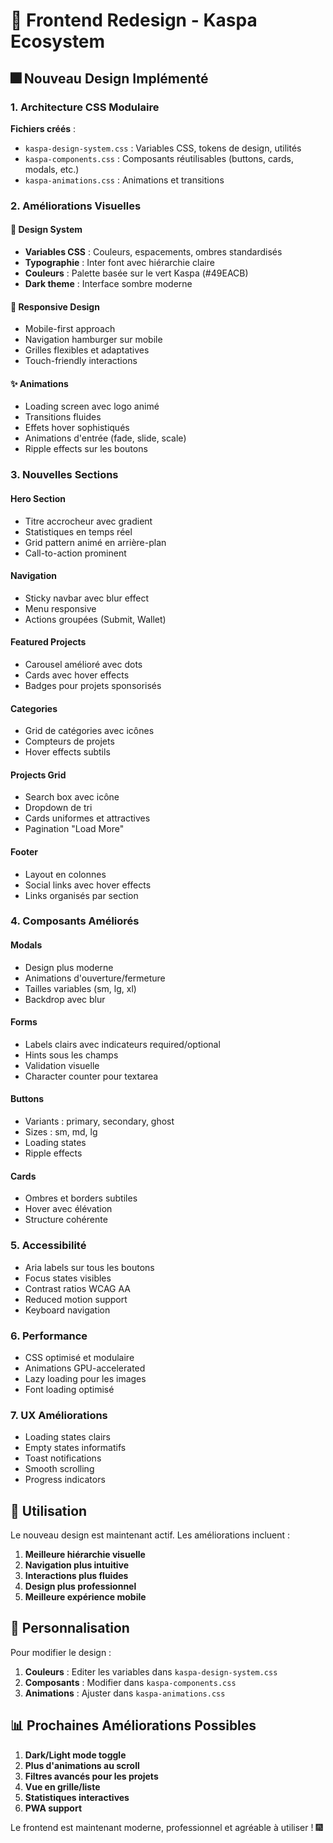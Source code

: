 # 🎨 Frontend Redesign - Kaspa Ecosystem

## 🎆 Nouveau Design Implémenté

### 1. Architecture CSS Modulaire

**Fichiers créés** :
- `kaspa-design-system.css` : Variables CSS, tokens de design, utilités
- `kaspa-components.css` : Composants réutilisables (buttons, cards, modals, etc.)
- `kaspa-animations.css` : Animations et transitions

### 2. Améliorations Visuelles

#### 🎨 Design System
- **Variables CSS** : Couleurs, espacements, ombres standardisés
- **Typographie** : Inter font avec hiérarchie claire
- **Couleurs** : Palette basée sur le vert Kaspa (#49EACB)
- **Dark theme** : Interface sombre moderne

#### 📱 Responsive Design
- Mobile-first approach
- Navigation hamburger sur mobile
- Grilles flexibles et adaptatives
- Touch-friendly interactions

#### ✨ Animations
- Loading screen avec logo animé
- Transitions fluides
- Effets hover sophistiqués
- Animations d'entrée (fade, slide, scale)
- Ripple effects sur les boutons

### 3. Nouvelles Sections

#### Hero Section
- Titre accrocheur avec gradient
- Statistiques en temps réel
- Grid pattern animé en arrière-plan
- Call-to-action prominent

#### Navigation
- Sticky navbar avec blur effect
- Menu responsive
- Actions groupées (Submit, Wallet)

#### Featured Projects
- Carousel amélioré avec dots
- Cards avec hover effects
- Badges pour projets sponsorisés

#### Categories
- Grid de catégories avec icônes
- Compteurs de projets
- Hover effects subtils

#### Projects Grid
- Search box avec icône
- Dropdown de tri
- Cards uniformes et attractives
- Pagination "Load More"

#### Footer
- Layout en colonnes
- Social links avec hover effects
- Links organisés par section

### 4. Composants Améliorés

#### Modals
- Design plus moderne
- Animations d'ouverture/fermeture
- Tailles variables (sm, lg, xl)
- Backdrop avec blur

#### Forms
- Labels clairs avec indicateurs required/optional
- Hints sous les champs
- Validation visuelle
- Character counter pour textarea

#### Buttons
- Variants : primary, secondary, ghost
- Sizes : sm, md, lg
- Loading states
- Ripple effects

#### Cards
- Ombres et borders subtiles
- Hover avec élévation
- Structure cohérente

### 5. Accessibilité

- Aria labels sur tous les boutons
- Focus states visibles
- Contrast ratios WCAG AA
- Reduced motion support
- Keyboard navigation

### 6. Performance

- CSS optimisé et modulaire
- Animations GPU-accelerated
- Lazy loading pour les images
- Font loading optimisé

### 7. UX Améliorations

- Loading states clairs
- Empty states informatifs
- Toast notifications
- Smooth scrolling
- Progress indicators

## 🚀 Utilisation

Le nouveau design est maintenant actif. Les améliorations incluent :

1. **Meilleure hiérarchie visuelle**
2. **Navigation plus intuitive**
3. **Interactions plus fluides**
4. **Design plus professionnel**
5. **Meilleure expérience mobile**

## 🎨 Personnalisation

Pour modifier le design :

1. **Couleurs** : Editer les variables dans `kaspa-design-system.css`
2. **Composants** : Modifier dans `kaspa-components.css`
3. **Animations** : Ajuster dans `kaspa-animations.css`

## 📊 Prochaines Améliorations Possibles

1. **Dark/Light mode toggle**
2. **Plus d'animations au scroll**
3. **Filtres avancés pour les projets**
4. **Vue en grille/liste**
5. **Statistiques interactives**
6. **PWA support**

Le frontend est maintenant moderne, professionnel et agréable à utiliser ! 🎆
